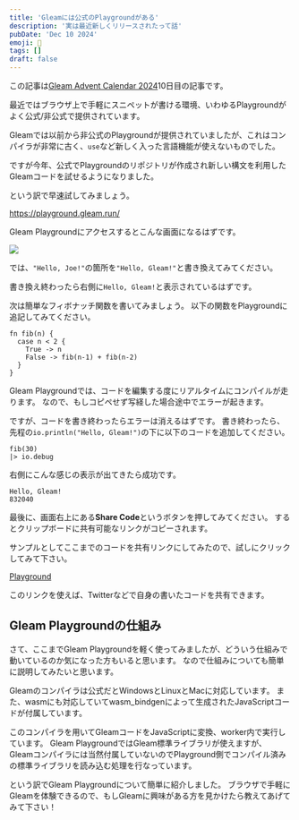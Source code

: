 ```yaml
---
title: 'Gleamには公式のPlaygroundがある'
description: '実は最近新しくリリースされたって話'
pubDate: 'Dec 10 2024'
emoji: 🦊
tags: []
draft: false
---
```


この記事は[Gleam Advent Calendar 2024](https://qiita.com/advent-calendar/2024/gleam)10日目の記事です。

最近ではブラウザ上で手軽にスニペットが書ける環境、いわゆるPlaygroundがよく公式/非公式で提供されています。

Gleamでは以前から非公式のPlaygroundが提供されていましたが、これはコンパイラが非常に古く、`use`など新しく入った言語機能が使えないものでした。

ですが今年、公式でPlaygroundのリポジトリが作成され新しい構文を利用したGleamコードを試せるようになりました。

という訳で早速試してみましょう。

https://playground.gleam.run/

Gleam Playgroundにアクセスするとこんな画面になるはずです。

![](/images/2024-12-10-gleam-playground.png)

では、`"Hello, Joe!"`の箇所を`"Hello, Gleam!"`と書き換えてみてください。

書き換え終わったら右側に`Hello, Gleam!`と表示されているはずです。

次は簡単なフィボナッチ関数を書いてみましょう。
以下の関数をPlaygroundに追記してみてください。

```gleam
fn fib(n) {
  case n < 2 {
    True -> n 
	False -> fib(n-1) + fib(n-2)
  }
}
```

Gleam Playgroundでは、コードを編集する度にリアルタイムにコンパイルが走ります。
なので、もしコピペせず写経した場合途中でエラーが起きます。

ですが、コードを書き終わったらエラーは消えるはずです。
書き終わったら、先程の`io.println("Hello, Gleam!")`の下に以下のコードを追加してください。

```gleam
fib(30)
|> io.debug
```

右側にこんな感じの表示が出てきたら成功です。

```
Hello, Gleam!
832040
```

最後に、画面右上にある**Share Code**というボタンを押してみてください。
するとクリップボードに共有可能なリンクがコピーされます。

サンプルとしてここまでのコードを共有リンクにしてみたので、試しにクリックしてみて下さい。

[Playground](https://playground.gleam.run/#N4IgbgpgTgzglgewHYgFwEYA0IDGyAuES+aIcAtgA4JT4AEA5gDYQCG5A9IgDpK+UBXAEZ0AZkjrlWcJAAoAlHWC86dRADpKUGfiZzuIABIQmTBJjoBxFuwCEB+SrpPRcIbIDMABkcS6AHwA+NQR1ABMIIQEGXgBfXl5xMTdZJEVlPxxWGAg6CQAeOgAmJSdVABUoAVyAWmC+P1UAMVYmHLo65PckGvRFAGou1Jqi31V4pFiQWKA)

このリンクを使えば、Twitterなどで自身の書いたコードを共有できます。

## Gleam Playgroundの仕組み

さて、ここまでGleam
Playgroundを軽く使ってみましたが、どういう仕組みで動いているのか気になった方もいると思います。
なので仕組みについても簡単に説明してみたいと思います。

Gleamのコンパイラは公式だとWindowsとLinuxとMacに対応しています。
また、wasmにも対応していてwasm_bindgenによって生成されたJavaScriptコードが付属しています。

このコンパイラを用いてGleamコードをJavaScriptに変換、worker内で実行しています。
Gleam PlaygroundではGleam標準ライブラリが使えますが、
Gleamコンパイラには当然付属していないのでPlayground側でコンパイル済みの標準ライブラリを読み込む処理を行なっています。

という訳でGleam Playgroundについて簡単に紹介しました。
ブラウザで手軽にGleamを体験できるので、もしGleamに興味がある方を見かけたら教えてあげてみて下さい！
